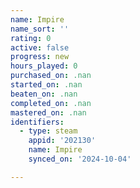 ```yaml
---
name: Impire
name_sort: ''
rating: 0
active: false
progress: new
hours_played: 0
purchased_on: .nan
started_on: .nan
beaten_on: .nan
completed_on: .nan
mastered_on: .nan
identifiers:
  - type: steam
    appid: '202130'
    name: Impire
    synced_on: '2024-10-04'

---
```

